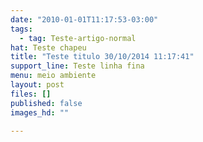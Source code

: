 ```yaml
---
date: "2010-01-01T11:17:53-03:00"
tags:
  - tag: Teste-artigo-normal
hat: Teste chapeu
title: "Teste titulo 30/10/2014 11:17:41"
support_line: Teste linha fina
menu: meio ambiente
layout: post
files: []
published: false
images_hd: ""

---
```

